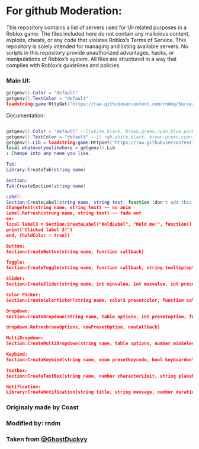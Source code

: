 # For github Moderation:
This repository contains a list of servers used for UI-related purposes in a Roblox game. 
The files included here do not contain any malicious content, exploits, cheats, or any code that violates Roblox’s Terms of Service.
This repository is solely intended for managing and listing available servers.
No scripts in this repository provide unauthorized advantages, hacks, or manipulations of Roblox’s system.
All files are structured in a way that complies with Roblox’s guidelines and policies.

### Main UI:
```lua
getgenv().Color = "default"
getgenv().TextColor = "default"
loadstring(game:HttpGet("https://raw.githubusercontent.com/rndmq/Serverlist/refs/heads/main/Loader"))()
```
Documentation:
```lua

getgenv().Color = "default" --[[white,black, brown,green,cyan,blue,pink,purple,red,yellow,orange ]]--
getgenv().TextColor = "default" --[[ rgb,white,black, brown,green,cyan,blue,pink,purple,red,yellow,orange ]]--
getgenv().Lib = loadstring(game:HttpGet("https://raw.githubusercontent.com/rndmq/Serverlist/refs/heads/main/source.lua.txt"))()
local whateveryoulikehere = getgenv().Lib
↑ Change into any name you like.

Tab:
Library:CreateTab(string name)

Section:
Tab:CreateSection(string name)

Label:
Section:CreateLabel(string name, string text, function (don't add this if no any function), {holdColor = true/false})
ChangeText(string name, string text) -- no anim
Label.Refresh(strung name, string text) -- fade out
ex:
local label3 = Section:CreateLabel("HoldLabel", "Hold me!", function()
print("Clicked label 3!")
end, {holdColor = true})

Button:
Section:CreateButton(string name, function callback)

Toggle:
Section:CreateToggle(string name, function callback, string tooltip(optional))

Slider:
Section:CreateSlider(string name, int minvalue, int maxvalue, int presetvalue, bool precisemode, function callback)

Color Picker:
Section:CreateColorPicker(string name, color3 presetcolor, function callback)

Dropdown:
Section:CreateDropdown(string name, table options, int presetoption, function callback)

dropdown.Refresh(newOptions, newPresetOption, newCallback)

MultiDropdown:
Section:CreateMultiDropdown(string name, table options, number minSelect, number maxSelect, table presetOptions, function callback)

Keybind:
Section:CreateKeybind(string name, enum presetkeycode, bool keyboardonly, bool holdmode, function callback)

Textbox:
Section:CreateTextBox(string name, number characterLimit, string placeholderText, function callback)

Notification:
Library:CreateNotification(string title, string message, number duration, table buttonTexts (max 5), function buttonCallback)
```
### Originaly made by Coast
### Modified by: rndm
### Taken from [@GhostDuckyy](https://github.com/GhostDuckyy)
